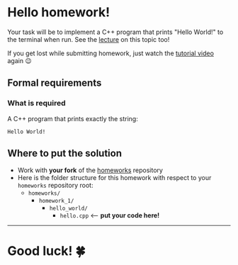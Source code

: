 # Hello homework!

Your task will be to implement a C++ program that prints "Hello World!" to the terminal when run. See the [lecture](../../lectures/1.1_hello_world_dissection.md) on this topic too!

If you get lost while submitting homework, just watch the [tutorial video](https://youtu.be/Nl0u04XgxGQ) again 😉

## Formal requirements

### What is required
A C++ program that prints exactly the string:
```
Hello World!
```

## Where to put the solution
- Work with **your fork** of the [homeworks](https://github.com/cpp-for-yourself/homeworks) repository
- Here is the folder structure for this homework with respect to your `homeworks` repository root:
  - `homeworks/`
    - `homework_1/`
      - `hello_world/`
        - `hello.cpp` <-- **put your code here!**

---
# Good luck! 🍀

